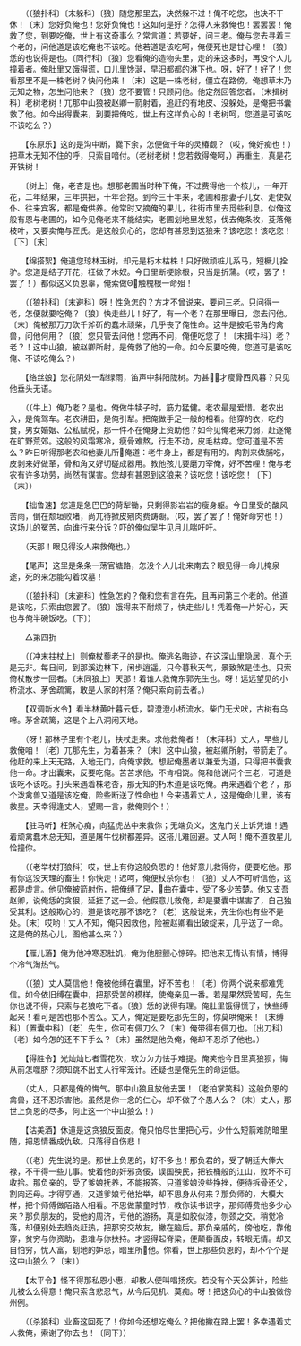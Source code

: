 <!-- { "loadSidebar": true } -->
　　（〔狼扑科〕〔末躲科〕〔狼〕随您那里去，决然躲不过！俺不吃您，也决不干休！〔末〕您好负俺也！您好负俺也！这如何是好？怎得人来救俺也！罢罢罢！俺救了您，到要吃俺，世上有这奇事么？常言道：若要好，问三老。俺与您去寻着三个老的，问他道是该吃俺也不该吃。他若道是该吃呵，俺便死也是甘心哩！〔狼〕恁的也说得是也。〔同行科〕〔狼〕您看俺的造物头里，走的来这多时，再没个人儿撞着者。俺肚里又饿得谎，口儿里馋涎，早汨都都的淋下也。呀，好了！好了！您看那里不是一株老树？快问他来！〔末〕这是一株老树，僵立在路傍。俺想草木乃无知之物，怎生问他来？〔狼〕您不要管！只顾问他。他定然回答您者。〔末揖树科〕老树老树！兀那中山狼被赵卿一箭射着，追赶的有地皮、没躲处，是俺把书囊救了他。如今出得囊来，到要把俺吃，世上有这样负心的！老树呵，您道是可该吃不该吃么？） 

　　【东原乐】这的是沟中断，爨下余，怎便做千年的灵椿觑？（哎，俺好痴也！）把草木无知不住的呼，只索自喑付。（老树老树！您若救得俺呵，）再重生，真是花开铁树！ 

　　〔树上〕俺，老杏是也。想那老圃当时种下俺，不过费得他一个核儿，一年开花，二年结果，三年拱把，十年合抱。到今三十年来，老圃和那妻子儿女、走使奴仆、往来宾客，都是俺供养。他常时又摘俺的果儿，往街市里去觅些利息。似俺这般有恩与老圃的，如今见俺老来不能结实，老圃刬地里发怒，伐去俺条枚，芟落俺枝叶，又要卖俺与匠氏。是这般负心的，您却有甚恩到这狼来？该吃您！该吃您！〔下〕〔末〕 

　　【绵搭絮】俺道您琼林玉树，却元是朽木枯株！只好做顽桩儿系马，短橛儿拴驴。您道是结子开花，枉做了木奴。今日里断梗除根，只当是折蒲。（哎，罢了！罢了！）都似这义负恩辜，俺索做Θ触槐根一命殂！ 

　　（〔狼扑科〕〔末避科〕呀！性急怎的？方才不曾说来，要问三老。只问得一老，怎便就要吃俺？〔狼〕快走些儿！好了，有一个老？在那里曝日，您去问他。〔末〕俺被那万刀砍千斧斫的蠢木顽柴，几乎丧了俺性命。这牛是披毛带角的禽兽，问他何用？〔狼〕您只管去问他！您再不问，俺便吃您了！〔末揖牛科〕老？老？！这中山狼，被赵卿所射，是俺救了他的一命。如今反要吃俺，您道可是该吃俺、不该吃俺么？） 

　　【络丝娘】您花阴处一犁绿雨，笛声中斜阳陇树。为甚才瘦骨西风暮？只见他垂头无语。 

　　（〔牛上〕俺乃老？是也。俺做牛犊子时，筋力猛健。老农最是爱惜。老农出入，是俺驾车。老农耕田，是俺引犁。把俺做手足一般的相看。他穿的衣，吃的食，男女婚姻、公私赋税，那一件不在俺身上资助他？如今见俺老来力弱，赶逐俺在旷野荒郊。这般的风霜寒冷，瘦骨难熬，行走不动，皮毛枯瘁。您可道是不苦么？昨日听得那老农和他妻儿所俺道：老牛身上，都是有用的。肉割来做脯吃，皮剥来好做革，骨和角又好切磋成器用。教他孩儿要磨刀宰俺，好不苦哩！俺与老农有许多功劳，尚然有谋害。您却有甚恩到这狼来？该吃您！该吃您！〔下〕〔末〕） 

　　【拙鲁速】您道是急巴巴的荷犁锄，只剩得影岩岩的瘦身躯。今日里受的酸风苦雨，倒在颓垣败堵，尚兀待掀皮剜肉费踌蹰。（哎，罢了罢了！俺好命穷也！）这场儿的冤苦，向谁行来分诉？吓的俺似吴牛见月儿喘吁吁。 

　　（天那！眼见得没人来救俺也。） 

　　【尾声】这里是条条一荡官塘路，怎没个人儿北来南去？眼见得一命儿掩泉途，死的来怎能勾着坟墓！ 

　　（〔狼扑科〕〔末避科〕性急怎的？俺和您有言在先，且再问第三个老的。他道是该吃，只索由您罢了。〔狼〕饿得来不耐烦了，快走些儿！凭着俺一片好心，天也与俺半碗饭吃。〔下〕） 

　　△第四折 

　　（〔冲末拄杖上〕则俺杖藜老子的是也。俺逃名晦迹，在这深山里隐居，真个无是无非。每日间，到那溪边林下，闲步逍遥。只今暮秋天气，景致煞是佳也。只索倚杖散步一回者。〔末同狼上〕天那！着谁人救俺东郭先生也。呀！远远望见的小桥流水、茅舍疏篱，敢是人家的村落？俺只索向前去者。） 

　　【双调新水令】看半林黄叶暮云低，碧澄澄小桥流水。柴门无犬吠，古树有乌啼。茅舍疏篱，这是个上八洞闲天地。 

　　（呀！那林子里有个老儿，扶杖走来。求他救俺者！〔末拜科〕丈人，早些儿救俺咱！〔老〕兀那先生，为着甚来？〔末〕这中山狼，被赵卿所射，带箭走了。他赶的来上天无路，入地无门，向俺求救。想起俺墨者以兼爱为道，只得把书囊救他一命。才出囊来，反要吃俺。苦苦求他，不肯相饶。俺和他说问个三老，可道是该吃不该吃。打头来遇着株老杏，那无知的朽木道是该吃俺。再来遇着个老？，那个泼禽兽又道是该吃俺，险些断送了性命也！今来遇着丈人，这是俺命儿里，该有救星。天幸得逢丈人，望赐一言，救俺则个！） 

　　【驻马听】枉煞心痴，向猛虎丛中来救你；无端负义，这鬼门关上诉凭谁！遇着顽禽蠢木总无知，道是屠牛伐树都差异。这搭儿难回避。丈人呵！俺不道救星儿恰撞你。 

　　（〔老举杖打狼科〕哎，世上有你这般负恩的！他好意儿救得你，便要吃他。那有你这没天理的畜生！你快走！迟呵，俺便杖杀你也！〔狼〕丈人不可听信他，这都是虚言。他见俺被箭射伤，把俺缚了足，曲在囊中，受了多少苦楚。他又支吾赵卿，说俺恁的贪狠，延捱了这一会。他假意儿救俺，却是要囊中谋害了，自己独受其利。这般欺心的，道是该吃那不该吃？〔老〕这般说来，先生你也有些不是处。〔末〕哎哟！丈人不知，俺只因救他，险被赵卿看出破绽来，几乎送了一命。这是俺的热心儿，图他甚么来？） 

　　【雁儿落】俺为他冲寒忍肚饥，俺为他胆颤心惊碎。把他来无情认有情，博得个冷气淘热气。 

　　（〔狼〕丈人莫信他！俺被他缚在囊里，好不苦也！〔老〕你两个说来都难凭信。如今依旧缚在囊中，把那受苦的模样，使俺亲见一番。若是果然受苦呵，先生你也说不得，只索与老狼吃下者。〔狼〕恁的说得有理。俺肚里饿得慌了，快些缚起来！看可是苦也那不苦么。丈人，俺定是要吃那先生的，你莫哄俺来！〔末缚科〕〔置囊中科〕〔老〕先生，你可有佩刀么？〔末〕俺带得有佩刀也。〔出刀科〕〔老〕如今怎的还不下手么？〔末〕虽然是他负俺，俺却不忍杀了他也。） 

　　【得胜令】光灿灿匕者雪花吹，软ㄉㄉ力怯手难提。俺笑他今日里真狼狈，悔从前怎噬脐？须知跳不出丈人行牢笼计。还疑也是俺先生的命运低。 

　　（丈人，只都是俺的悔气。那中山狼且放他去罢！〔老拍掌笑科〕这般负恩的禽兽，还不忍杀害他。虽然是你一念的仁心，却不做了个愚人么？〔末〕丈人，那世上负恩的尽多，何止这一个中山狼么！） 

　　【沽美酒】休道是这贪狼反面皮。俺只怕尽世里把心亏。少什么短箭难防暗里随，把恩情番成仇敌。只落得自伤悲！ 

　　（〔老〕先生说的是。那世上负恩的，好不多也！那负君的，受了朝廷大俸大禄，不干得一些儿事。使着他的奸邪贪佞，误国殃民，把铁桶般的江山，败坏不可收拾。那负亲的，受了爹娘抚养，不能报答。只道爹娘没些挣挫，便待拆骨还父，割肉还母。才得亨通，又道爹娘亏他抬举，却不思身从何来？那负师的，大模大样，把个师傅做陌路人相看。不思做蒙童时节，教你读书识字，那师傅费他多少心来？那负朋友的，受他的周济，亏他的游扬，真是如胶似漆，刎颈之交。稍觉冷落，却便别处去趋炎赶热，把那穷交故友，撇在脑后。那负亲戚的，傍他吃，靠他穿，贫穷与你资助，患难与你扶持。才竖得起脊梁，便颠番面皮，转眼无情。却又自怕穷，忧人富，刬地的妒忌，暗里所他。你看，世上那些负恩的，却不个个是这中山狼么？〔末〕） 

　　【太平令】怪不得那私恩小惠，却教人便叫唱扬疾。若没有个天公筭计，险些儿被么么得意！俺只索含悲忍气，从今后见机、莫痴。呀！把这负心的中山狼做傍州例。 

　　（〔杀狼科〕业畜这回死了！你如今还想吃俺么？把他撇在路上罢！多幸遇着丈人救俺，索谢了你去也！〔同下〕）




